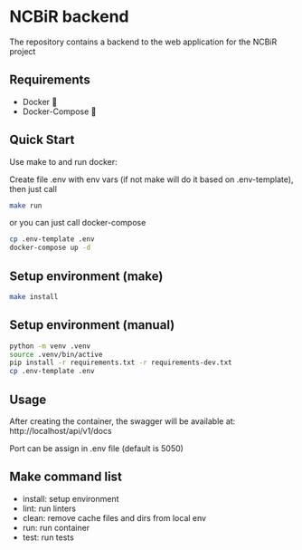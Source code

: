# NCBiR backend

The repository contains a backend to the web application for the NCBiR project

## Requirements
- Docker :whale:
- Docker-Compose :whale:

## Quick Start
Use make to and run docker:

Create file .env with env vars (if not make will do it based on .env-template), then just call

```bash
make run 
```

or you can just call docker-compose
```bash
cp .env-template .env
docker-compose up -d 
```

## Setup environment (make)
```bash
make install
```

## Setup environment (manual)
```bash
python -m venv .venv
source .venv/bin/active
pip install -r requirements.txt -r requirements-dev.txt
cp .env-template .env
```



## Usage
After creating the container, the swagger will be available at:
http://localhost/api/v1/docs

Port can be assign in .env file (default is 5050)

## Make command list
- install: setup environment
- lint: run linters 
- clean: remove cache files and dirs from local env
- run: run container
- test: run tests

